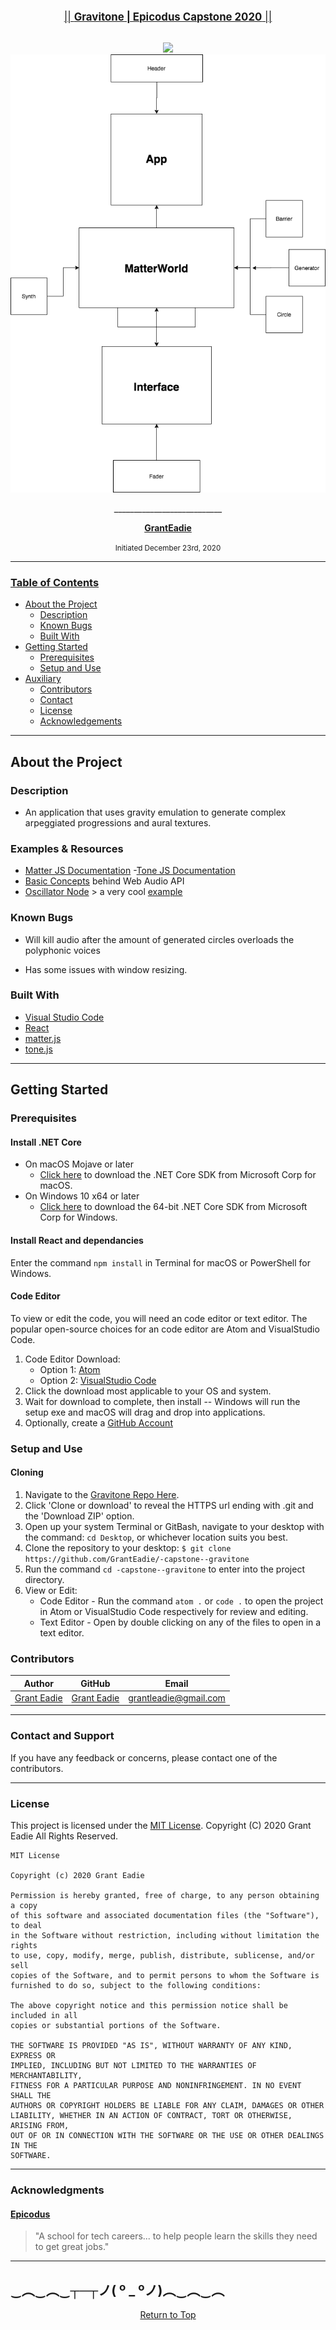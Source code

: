 <br>
<p align="center">
  <u><big>|| <b>Gravitone | Epicodus Capstone 2020</b> ||</big></u>
</p>
<p align="center">
    <!-- Project Avatar/Logo -->
    <br>
    <a>
        <img src="https://media.giphy.com/media/khsXg7RuCO4fqhwQd8/giphy.gif">
    </a>
    <a>
        <img src="./gravitone-diagram.png">
    </a>
    <p align="center">
      ___________________________
    </p>
    <!-- GitHub Link -->
    <p align="center">
        <a href="https://github.com/GrantEadie">
            <strong>GrantEadie</strong>
        </a> 
    </p>
</p>

<p align="center">
  <small>Initiated December 23rd, 2020</small>
</p>

---

### <u>Table of Contents</u>

- <a href="#about-the-project">About the Project</a>
  - <a href="#description">Description</a>
  - <a href="#known-bugs">Known Bugs</a>
  - <a href="#built-with">Built With</a>
  <!-- * <a href="#🔍-preview">Preview</a> -->
- <a href="#getting-started">Getting Started</a>
  - <a href="#prerequisites">Prerequisites</a>
  - <a href="#setup-and-use">Setup and Use</a>
- <a href="#contributors">Auxiliary</a>
  - <a href="#contributors">Contributors</a>
  - <a href="#contact-and-support">Contact</a>
  - <a href="#license">License</a>
  - <a href="#acknowledgements">Acknowledgements</a>

---

## About the Project

### Description

- An application that uses gravity emulation to generate complex arpeggiated progressions and aural textures.

### Examples & Resources

- [Matter JS Documentation](https://brm.io/matter-js/)
-[Tone JS Documentation](https://tonejs.github.io/docs/14.7.58/index.html)
- [Basic Concepts](https://developer.mozilla.org/en-US/docs/Web/API/Web_Audio_API/Basic_concepts_behind_Web_Audio_API) behind Web Audio API
- [Oscillator Node](https://developer.mozilla.org/en-US/docs/Web/API/OscillatorNode) > a very cool [example](http://mdn.github.io/violent-theremin/)

### Known Bugs

- Will kill audio after the amount of generated circles overloads the polyphonic voices

- Has some issues with window resizing. 

### Built With

- [Visual Studio Code](https://code.visualstudio.com/)
- [React](https://reactjs.org/)
- [matter.js](https://brm.io/matter-js/)
- [tone.js](https://tonejs.github.io/docs/14.7.58/index.html)

<!-- ### 🔍 Preview -->

---

## Getting Started

### Prerequisites

#### Install .NET Core

- On macOS Mojave or later
  - [Click here](https://dotnet.microsoft.com/download/thank-you/dotnet-sdk-2.2.106-macos-x64-installer) to download the .NET Core SDK from Microsoft Corp for macOS.
- On Windows 10 x64 or later
  - [Click here](https://dotnet.microsoft.com/download/thank-you/dotnet-sdk-2.2.203-windows-x64-installer) to download the 64-bit .NET Core SDK from Microsoft Corp for Windows.

#### Install React and dependancies

Enter the command `npm install` in Terminal for macOS or PowerShell for Windows.

#### Code Editor

To view or edit the code, you will need an code editor or text editor. The popular open-source choices for an code editor are Atom and VisualStudio Code.

1. Code Editor Download:
   - Option 1: [Atom](https://nodejs.org/en/)
   - Option 2: [VisualStudio Code](https://www.npmjs.com/)
2. Click the download most applicable to your OS and system.
3. Wait for download to complete, then install -- Windows will run the setup exe and macOS will drag and drop into applications.
4. Optionally, create a [GitHub Account](https://github.com)

### Setup and Use

#### Cloning

1. Navigate to the [Gravitone Repo Here](https://github.com/GrantEadie/-capstone--gravitone).
2. Click 'Clone or download' to reveal the HTTPS url ending with .git and the 'Download ZIP' option.
3. Open up your system Terminal or GitBash, navigate to your desktop with the command: `cd Desktop`, or whichever location suits you best.
4. Clone the repository to your desktop: `$ git clone https://github.com/GrantEadie/-capstone--gravitone`
5. Run the command `cd -capstone--gravitone` to enter into the project directory.
6. View or Edit:
   - Code Editor - Run the command `atom .` or `code .` to open the project in Atom or VisualStudio Code respectively for review and editing.
   - Text Editor - Open by double clicking on any of the files to open in a text editor.

### Contributors

| Author                                                       |                      GitHub                       |                              Email                              |
| ------------------------------------------------------------ | :-----------------------------------------------: | :-------------------------------------------------------------: |
[Grant Eadie](https://linkedin.com/in/granteadie)            |   [Grant Eadie](https://github.com/granteadie)    |      [grantleadie@gmail.com](mailto:grantleadie@gmail.com)      |

---

### Contact and Support

If you have any feedback or concerns, please contact one of the contributors.

---

### License

This project is licensed under the [MIT License](https://opensource.org/licenses/MIT). Copyright (C) 2020 Grant Eadie All Rights Reserved.

```
MIT License

Copyright (c) 2020 Grant Eadie

Permission is hereby granted, free of charge, to any person obtaining a copy
of this software and associated documentation files (the "Software"), to deal
in the Software without restriction, including without limitation the rights
to use, copy, modify, merge, publish, distribute, sublicense, and/or sell
copies of the Software, and to permit persons to whom the Software is
furnished to do so, subject to the following conditions:

The above copyright notice and this permission notice shall be included in all
copies or substantial portions of the Software.

THE SOFTWARE IS PROVIDED "AS IS", WITHOUT WARRANTY OF ANY KIND, EXPRESS OR
IMPLIED, INCLUDING BUT NOT LIMITED TO THE WARRANTIES OF MERCHANTABILITY,
FITNESS FOR A PARTICULAR PURPOSE AND NONINFRINGEMENT. IN NO EVENT SHALL THE
AUTHORS OR COPYRIGHT HOLDERS BE LIABLE FOR ANY CLAIM, DAMAGES OR OTHER
LIABILITY, WHETHER IN AN ACTION OF CONTRACT, TORT OR OTHERWISE, ARISING FROM,
OUT OF OR IN CONNECTION WITH THE SOFTWARE OR THE USE OR OTHER DEALINGS IN THE
SOFTWARE.
```

---

### Acknowledgments

#### [Epicodus](https://www.epicodus.com/)

> "A school for tech careers... to help people learn the skills they need to get great jobs."

---

## ‿︵‿︵‿┬─┬ノ( º _ ºノ)︵‿︵‿︵

<center><a href="#">Return to Top</a></center>
